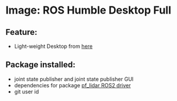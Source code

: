# Image:  ROS Humble Desktop Full

## Feature:
- Light-weight Desktop from [here](ghcr.io/devcontainers/features/desktop-lite:1)


## Package installed:
- joint state publisher and joint state publisher GUI
- dependencies for  package [pf_lidar ROS2 driver](https://github.com/PepperlFuchs/pf_lidar_ros2_driver/)
- git user id
